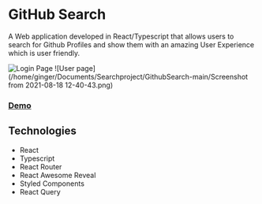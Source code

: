 # GitHub Search

A Web application developed in React/Typescript that allows users to search for Github Profiles and show them with an amazing User Experience which is user friendly.

![Login Page](https://i.imgur.com/JcdbhDr.png)
![User  page] (/home/ginger/Documents/Searchproject/GithubSearch-main/Screenshot from 2021-08-18 12-40-43.png)

### [Demo](https://gingerlauren.github.io/GithubSearch)

## Technologies

* React
* Typescript
* React Router
* React Awesome Reveal
* Styled Components
* React Query





